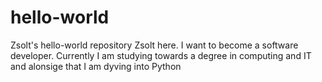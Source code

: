 # hello-world
Zsolt's hello-world repository
Zsolt here. I want to become a software developer. Currently I am studying towards a degree in computing and IT and alonsige that I am dyving into Python
